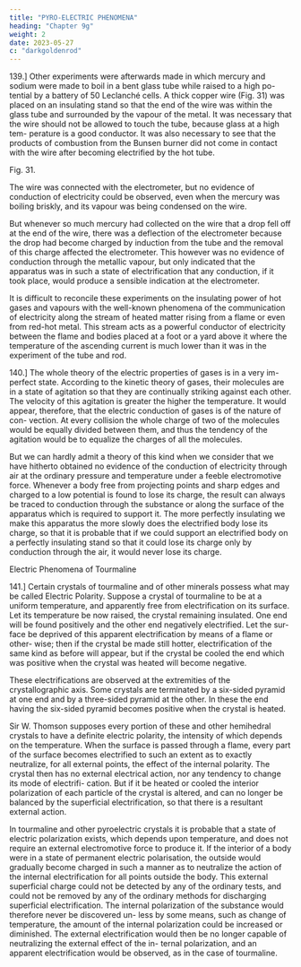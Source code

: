 ```yaml
---
title: "PYRO-ELECTRIC PHENOMENA"
heading: "Chapter 9g"
weight: 2
date: 2023-05-27
c: "darkgoldenrod"
---
```




139.] Other experiments were afterwards made in which mercury and sodium were made to boil in a bent glass tube while raised to a high po- tential by a battery of 50 Leclanché cells. A thick copper wire (Fig. 31) was placed on an insulating stand so that the end of the wire was within the glass tube and surrounded by the vapour of the metal. It was necessary that the wire should not be allowed to touch the tube, because glass at a high tem- perature is a good conductor. It was also necessary to see that the products of combustion from the Bunsen burner did not come in contact with the wire after becoming electrified by the hot tube.

Fig. 31.

The wire was connected with the electrometer, but no evidence of conduction of electricity could be observed, even when the mercury was boiling
briskly, and its vapour was being condensed on the wire. 

But whenever so much mercury had collected on the wire that a drop fell off at the end of the wire, there was a deflection of the electrometer because the drop had become
charged by induction from the tube and the removal of this charge affected
the electrometer. This however was no evidence of conduction through the
metallic vapour, but only indicated that the apparatus was in such a state of
electrification that any conduction, if it took place, would produce a sensible
indication at the electrometer.

It is difficult to reconcile these experiments on the insulating power of hot
gases and vapours with the well-known phenomena of the communication of
electricity along the stream of heated matter rising from a flame or even from
red-hot metal. This stream acts as a powerful conductor of electricity between
the flame and bodies placed at a foot or a yard above it where the temperature
of the ascending current is much lower than it was in the experiment of the
tube and rod.

140.] The whole theory of the electric properties of gases is in a very im-
perfect state. According to the kinetic theory of gases, their molecules are
in a state of agitation so that they are continually striking against each other.
The velocity of this agitation is greater the higher the temperature. It would
appear, therefore, that the electric conduction of gases is of the nature of con-
vection. At every collision the whole charge of two of the molecules would be
equally divided between them, and thus the tendency of the agitation would
be to equalize the charges of all the molecules.

But we can hardly admit a theory of this kind when we consider that we
have hitherto obtained no evidence of the conduction of electricity through air
at the ordinary pressure and temperature under a feeble electromotive force.
Whenever a body free from projecting points and sharp edges and charged
to a low potential is found to lose its charge, the result can always be traced
to conduction through the substance or along the surface of the apparatus
which is required to support it. The more perfectly insulating we make this
apparatus the more slowly does the electrified body lose its charge, so that it is
probable that if we could support an electrified body on a perfectly insulating
stand so that it could lose its charge only by conduction through the air, it
would never lose its charge.


Electric Phenomena of Tourmaline

141.] Certain crystals of tourmaline and of other minerals possess what
may be called Electric Polarity. Suppose a crystal of tourmaline to be at a
uniform temperature, and apparently free from electrification on its surface.
Let its temperature be now raised, the crystal remaining insulated. One end
will be found positively and the other end negatively electrified. Let the sur-
face be deprived of this apparent electrification by means of a flame or other-
wise; then if the crystal be made still hotter, electrification of the same kind
as before will appear, but if the crystal be cooled the end which was positive
when the crystal was heated will become negative.

These electrifications are observed at the extremities of the crystallographic
axis. Some crystals are terminated by a six-sided pyramid at one end and
by a three-sided pyramid at the other. In these the end having the six-sided
pyramid becomes positive when the crystal is heated.

Sir W. Thomson supposes every portion of these and other hemihedral
crystals to have a definite electric polarity, the intensity of which depends
on the temperature. When the surface is passed through a flame, every part
of the surface becomes electrified to such an extent as to exactly neutralize,
for all external points, the effect of the internal polarity. The crystal then has
no external electrical action, nor any tendency to change its mode of electrifi-
cation. But if it be heated or cooled the interior polarization of each particle
of the crystal is altered, and can no longer be balanced by the superficial
electrification, so that there is a resultant external action.

In tourmaline and other pyroelectric crystals it is probable that a state of
electric polarization exists, which depends upon temperature, and does not
require an external electromotive force to produce it. If the interior of a body
were in a state of permanent electric polarisation, the outside would gradually
become charged in such a manner as to neutralize the action of the internal
electrification for all points outside the body. This external superficial charge
could not be detected by any of the ordinary tests, and could not be removed
by any of the ordinary methods for discharging superficial electrification. The
internal polarization of the substance would therefore never be discovered un-
less by some means, such as change of temperature, the amount of the internal polarization could be increased or diminished. The external electrification would then be no longer capable of neutralizing the external effect of the in-
ternal polarization, and an apparent electrification would be observed, as in
the case of tourmaline.


